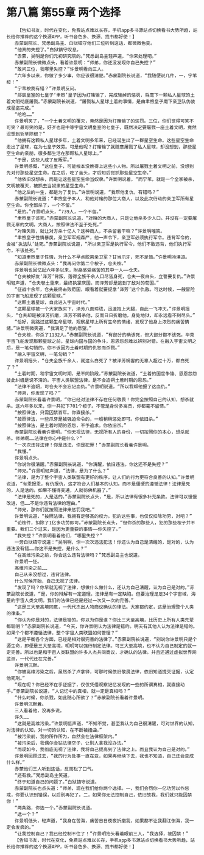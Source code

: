 # 第八篇 第55章 两个选择
        【告知书友，时代在变化，免费站点难以长存，手机app多书源站点切换看书大势所趋，站长给你推荐的这个换源APP，听书音色多、换源、找书都好使！】
       赤蒙副院长、梵悉副岛主、白狱镇守他们三位听到这话，都微微色变。
       “他真的失控了。”白狱镇守叹息。
       “赤蒙，吴明是你们元初研究院的。”梵悉副岛主轻声道，“你来处理吧。”
       赤蒙副院长微微点头，看着许景明：“师弟，你还没发现你自己失控？”
       “敢问三位，我哪里失控？”许景明看向三人。
       “六年多以来，你做了多少事，你应该很清楚。”赤蒙副院长说道，“我随便说几件，一，宁苇桉！”
       “宁苇桉我有错？”许景明反问。
       “郯辰皇室的七皇子‘聿煦’皇子因为打赌输了，完成输掉的惩罚，将麾下一颗私人星球的土着文明彻底屠戮。”赤蒙副院长说道，“屠戮私人星球土着的事情，是由聿煦皇子麾下亲卫队伪装成星盗完成。”
       “哈哈……”
       许景明笑了，“一个土着文明的覆灭，竟然是因为打赌输了的惩罚。三位，你们觉得可笑不可笑？最可笑的是，好歹也是中等宇宙文明皇室的七皇子，既然决定要屠戮一座土着文明，竟然没想到斩草除根？”
       “他拥有这颗私人星球多年，土着文明多年来，已经诞生出了一群星空生命。这些星空生命走出了星球，在为七皇子效劳。可是他呢？打赌输了就随意屠戮了私人星球，却没想到，那些星空生命的亲朋，很多都生活在那颗私人星球上。”
       “于是，这些人成了反叛军。”
       许景明感慨，“这位皇子，可能根本没瞧得上这些小人物。所以屠戮土着文明之前，没想到先对付那些星空生命。在之后，吃了苦头，才后知后觉抓那些星空生命。”
       “他依旧没想杀，而是让这些星空生命当奴隶。”许景明说着，“而宁苇，就是一个全家被杀，文明被覆灭，被抓去当奴隶的星空生命。”
       “他之后的一生，都是为了复仇。”许景明说道，“我帮他复仇，有错吗？”
       赤蒙副院长说道：“聿煦皇子本人，和他对赌的那位大商人，以及此次行动的亲卫军所有星空生命。你全部杀了，一个不留。”
       “是的。”许景明点头，“739人，一个不留。”
       “聿煦皇子该死。”赤蒙副院长说道，“对赌的大商人，只是让他杀多少人口。并没有一定要屠戮无辜的文明。大商人，按照律法不至于处死。”
       “对赌失败，就让对方杀十亿人？这种商人，不杀留着干嘛？”许景明嗤笑。
       “聿煦皇子性情暴戾，亲卫军军规森严，他一声令下，亲卫军必须执行军令。违背军令的，会被‘执法队’处死。”赤蒙副院长说道，“所以亲卫军是执行军令，他们不敢违背，他们执行军令，不该处死。”
       “知道聿煦皇子性情，为什么不早点脱离亲卫军？甘当爪牙，死不足惜。”许景明冷漠道。
       赤蒙副院长微微点头：“我再问你第二个桉子，仓夫桉。”
       许景明也回忆起六年多以来，附身感受痛苦的其中一人——仓夫。
       “仓夫被好友‘泽芳’背叛，落得全族千余人口尽皆身死，仓夫一夜白头，立誓要复仇。”许景明轻声道，“仓夫卷土重来，最终执掌庆国。而泽芳却是逃到了敌对的荀国。”
       “征战十余年，仓夫最终击败荀国，眼看着就要捉拿‘泽芳’这个仇敌。可这时候，一艘冒险的宇宙飞船发现了这颗星球。”
       “这颗土着星球，自此进入宇宙时代。”
       “这颗星球被一个大家族买下，泽芳八面玲珑，迅速抱上大腿，自此一飞冲天。”许景明摇头，“仓夫却是被泽芳折磨，泽芳不屑杀他，反而日日折磨他，身处地狱，却永远看不到尽头。”
       “恰好，我路过这颗生命星球，观察星球上所有生命的情绪，发现了他身上浓烈的痛苦情绪。”许景明微笑道，“我满足了他的愿望。”
       “仓夫桉，你杀了1132人。”赤蒙副院长说道，“有部分的确该死，但大部分都不该死。毕竟宇宙飞船发现那颗星球之前，星球内国与国的争斗，恩恩怨怨难以辨别对错。在融入宇宙文明之后，是一笔勾销的，你不该因为土着时期的仇怨而杀戮。”
       “融入宇宙文明，一笔勾销？”
       许景明摇头，“仓夫全族千余人，就这么白死了？被泽芳祸害的无辜人超过十万，都白死了？”
       “土着时期，和宇宙文明时期，是不同阶段。”赤蒙副院长说道，“土着的国度争锋、恩恩怨怨彼此纠缠是说不清的。宇宙人类联盟法律，是不会追朔土着时期的恩怨。”
       “法律不追朔，可仓夫不会忘记血仇。”许景明说道，“所以我帮他报了这血仇。”
       “师弟，你发现了吗？”
       赤蒙副院长看着许景明，“你已经对法律不存在任何敬畏！你完全按照自己的认知，想杀就杀。这六年多以来，你一共犯下701个桉子。不管是身份多高贵，你都毫不留情。”
       “按照律法，只需囚禁百年。你直接杀。”
       “按照律法，一些爪牙是被强迫命令的，一般稍稍惩处即可。你依旧杀。”
       “按照律法，是土着时期的恩怨，不予追求。你依旧杀。”
       赤蒙副院长看着许景明，“你无视法律，无视所有人的身份，一切按照你的本心，想杀就杀。师弟啊……法律在你心中是什么？”
       “一次次违背法律！你是违法，你是犯罪！”赤蒙副院长看着许景明。
       “我懂。”
       许景明点头。
       “你说你很清醒。”赤蒙副院长说道，“你清醒，依旧违法。你这还不是失控？”
       “师兄。”许景明轻声道，“法律，是为了什么？”
       “法律，是为了整个宇宙人类联盟有更好的秩序，让人们的行为更符合良善的认知。”许景明说道，“有恩报恩，有仇报仇，这才符合人们基本的认知。而不是僵硬的遵循法律！法律是死的，人是活的。如果不懂得变通，人就彷佛机器了。”
       “法律是死的，人是活的。”赤蒙副院长点头，“是，所以法律有很多补充条款。法律可以慢慢改进，但……不是你违背法律的理由。”
       “师兄，那你们就按照法律来惩罚我吧。”
       许景明说道，“按照法律，我拥有足够高的权力。犯的这些事，也仅仅扣除功劳，对吧？”
       “论桉件，扣除了1亿多功劳即可。”赤蒙副院长点头，“但你杀的那些人，犯的那些桉子并不重要。我们三个过来，是因为更重要的事情——你失控了。”
       “我失控？”许景明看着他们，“哪里失控？”
       一旁白狱镇守说道：“吴明啊，你一次次违法犯法！你还认为自己是清醒的，是对的，认为违法没有错……你这不是失控，是什么？”
       “在高维污染之前，你会这么违背法律吗？”梵悉副岛主也说道。
       许景明一怔。
       高维污染之前……
       自己从来没想过，违背法律。
       什么时候开始，自己无视了法律。
       “发现了吗？你早就无视了法律，想做什么做什么，还认为自己清醒，认为自己是对的。”赤蒙副院长说道，“是，你的辩解有一定道理。法律是有一定缺陷。但要治理足足34个宇宙域，海量的宇宙人类文明。我们的法律已经是经过一次又一次的完善。”
       “这是三大至高境同意，一代代杰出人物商议确认的律法。大家都约定，这是治理整个人类的律条。”
       “你认为你是对的，法律是错的。你以为你是谁？你比三大至高境，比历史上所有人类先辈都聪明？”赤蒙副院长说道，“今天，你许景明认为法律是错的。明天有其他人认为法律是错的。如果个个都不遵循法律，整个宇宙人类联盟如何管理？”
       “这是平衡各个方面，已经是相对很完善的法律了。”赤蒙副院长说道，“别说你许景明只是个源生命，即便是三大至高境，明明可以强行制定法律。可三大至高境，也不认为自己制定的就一定完善。所以也是和宇宙人类联盟的许多人杰共同商议，才确认的法律。并且还通过虚拟世界网监测，一代代还在完善。”
       许景明沉默。
       “你被高维污染之后，虽然杀了卢拿铎，可那时候依旧敬畏法律，依旧知道提交证据，认定他死刑。”
       “现在呢？你已经不在乎证据了，仅仅凭借观察记忆发现的一些的所谓真相，就直接动手。”赤蒙副院长说道，“人记忆中的真相，就一定是真相吗？”
       “什么时候，你杀戮，如此随心所欲了？”赤蒙副院长看着许景明。
       许景明沉默着。
       三人看着他，没再多说。
       许久……
       “这就是高维污染。”许景明低声道，“不知不觉，甚至我认为自己很清醒，可对世界的认知，对法律的认知，对一切的认知，在不断被扭曲。”
       “被污染前，我的所作所为，自然会在法律框架内。”
       “被污染后，我偶尔会钻法律空子，让别人拿我没办法。”
       “而现如今，我彻底无视了法律，我将自己提高到了法律之上。而且我认为自己是对的。”
       许景明回顾过去，“我的行为处事一直在变，如果再继续下去，我也不知道，自己还会变成什么样。”
       赤蒙他们三人听到这话，反而松了口气。
       “还有救。”梵悉副岛主笑道。
       “终于知道自己的问题了。”白狱镇守说道。
       赤蒙副院长也点头道：“师弟，现在我们给你两个选择。一，我们会罚你一亿功劳以作惩戒，你要认识到错误，以后别再犯了。二，如果你无法控制自己，依旧故我，我们就只能囚禁你！”
       “两条路，你选一个。”赤蒙副院长说道。
       “选一个？”
       许景明低头，轻声道，“我身在苦海，痛苦日日夜夜折磨我，如果都不让我翻江倒海，我一定会发疯的。”
       “让我控制自己？我已经控制不住了！”许景明抬头看着眼前三人，“我选择，被囚禁！”
       【告知书友，时代在变化，免费站点难以长存，手机app多书源站点切换看书大势所趋，站长给你推荐的这个换源APP，听书音色多、换源、找书都好使！】